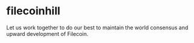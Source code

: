 # filecoinhill
Let us work together to do our best to maintain the world consensus and upward development of Filecoin.
